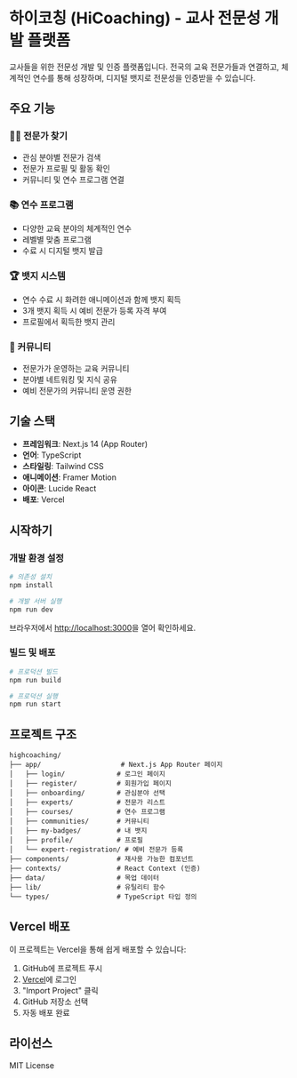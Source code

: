 # 하이코칭 (HiCoaching) - 교사 전문성 개발 플랫폼

교사들을 위한 전문성 개발 및 인증 플랫폼입니다. 전국의 교육 전문가들과 연결하고, 체계적인 연수를 통해 성장하며, 디지털 뱃지로 전문성을 인증받을 수 있습니다.

## 주요 기능

### 👨‍🏫 전문가 찾기
- 관심 분야별 전문가 검색
- 전문가 프로필 및 활동 확인
- 커뮤니티 및 연수 프로그램 연결

### 📚 연수 프로그램
- 다양한 교육 분야의 체계적인 연수
- 레벨별 맞춤 프로그램
- 수료 시 디지털 뱃지 발급

### 🏆 뱃지 시스템
- 연수 수료 시 화려한 애니메이션과 함께 뱃지 획득
- 3개 뱃지 획득 시 예비 전문가 등록 자격 부여
- 프로필에서 획득한 뱃지 관리

### 👥 커뮤니티
- 전문가가 운영하는 교육 커뮤니티
- 분야별 네트워킹 및 지식 공유
- 예비 전문가의 커뮤니티 운영 권한

## 기술 스택

- **프레임워크**: Next.js 14 (App Router)
- **언어**: TypeScript
- **스타일링**: Tailwind CSS
- **애니메이션**: Framer Motion
- **아이콘**: Lucide React
- **배포**: Vercel

## 시작하기

### 개발 환경 설정

```bash
# 의존성 설치
npm install

# 개발 서버 실행
npm run dev
```

브라우저에서 [http://localhost:3000](http://localhost:3000)을 열어 확인하세요.

### 빌드 및 배포

```bash
# 프로덕션 빌드
npm run build

# 프로덕션 실행
npm run start
```

## 프로젝트 구조

```
highcoaching/
├── app/                    # Next.js App Router 페이지
│   ├── login/             # 로그인 페이지
│   ├── register/          # 회원가입 페이지
│   ├── onboarding/        # 관심분야 선택
│   ├── experts/           # 전문가 리스트
│   ├── courses/           # 연수 프로그램
│   ├── communities/       # 커뮤니티
│   ├── my-badges/         # 내 뱃지
│   ├── profile/           # 프로필
│   └── expert-registration/ # 예비 전문가 등록
├── components/            # 재사용 가능한 컴포넌트
├── contexts/              # React Context (인증)
├── data/                  # 목업 데이터
├── lib/                   # 유틸리티 함수
└── types/                 # TypeScript 타입 정의
```

## Vercel 배포

이 프로젝트는 Vercel을 통해 쉽게 배포할 수 있습니다:

1. GitHub에 프로젝트 푸시
2. [Vercel](https://vercel.com)에 로그인
3. "Import Project" 클릭
4. GitHub 저장소 선택
5. 자동 배포 완료

## 라이선스

MIT License
